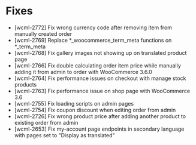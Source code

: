# Fixes
* [wcml-2772] Fix wrong currency code after removing item from manually created order
* [wcml-2769] Replace *_woocommerce_term_meta functions on *_term_meta
* [wcml-2768] Fix gallery images not showing up on translated product page
* [wcml-2766] Fix double calculating order item price while manually adding it from admin to order with WooCommerce 3.6.0
* [wcml-2764] Fix performance issues on checkout with manage stock products
* [wcml-2763] Fix performance issue on shop page with WooCommerce 3.6
* [wcml-2755] Fix loading scripts on admin pages
* [wcml-2754] Fix coupon discount when editing order from admin
* [wcml-2726] Fix wrong product price after adding another product to existing order from admin
* [wcml-2653] Fix my-account page endpoints in secondary language with pages set to "Display as translated"